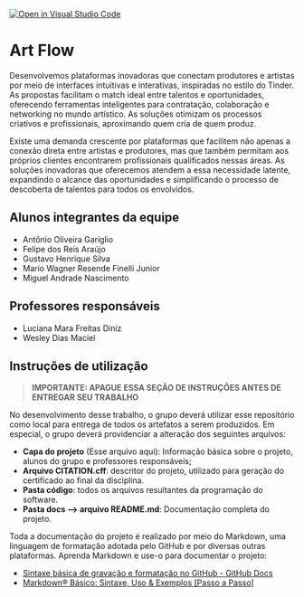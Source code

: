 [![Open in Visual Studio Code](https://classroom.github.com/assets/open-in-vscode-2e0aaae1b6195c2367325f4f02e2d04e9abb55f0b24a779b69b11b9e10269abc.svg)](https://classroom.github.com/online_ide?assignment_repo_id=19064348&assignment_repo_type=AssignmentRepo)
# Art Flow

Desenvolvemos plataformas inovadoras que conectam produtores e artistas por meio de interfaces intuitivas e interativas, inspiradas no estilo do Tinder. As propostas facilitam o match ideal entre talentos e oportunidades, oferecendo ferramentas inteligentes para contratação, colaboração e networking no mundo artístico. As soluções otimizam os processos criativos e profissionais, aproximando quem cria de quem produz.

Existe uma demanda crescente por plataformas que facilitem não apenas a conexão direta entre artistas e produtores, mas que também permitam aos próprios clientes encontrarem profissionais qualificados nessas áreas. As soluções inovadoras que oferecemos atendem a essa necessidade latente, expandindo o alcance das oportunidades e simplificando o processo de descoberta de talentos para todos os envolvidos.

## Alunos integrantes da equipe

* Antônio Oliveira Garíglio
* Felipe dos Reis Araújo
* Gustavo Henrique Silva
* Mario Wagner Resende Finelli Junior
* Miguel Andrade Nascimento


## Professores responsáveis

* Luciana Mara Freitas Diniz
* Wesley Dias Maciel



## Instruções de utilização 

> **IMPORTANTE: APAGUE ESSA SEÇÃO DE INSTRUÇÕES ANTES DE ENTREGAR SEU TRABALHO**

No desenvolvimento desse trabalho, o grupo deverá utilizar esse repositório como local para entrega de todos os artefatos a serem produzidos. Em especial, o grupo deverá providenciar a alteração dos seguintes arquivos:

* **Capa do projeto** (Esse arquivo aqui): Informação básica sobre o projeto, alunos do grupo e professores responsáveis;
* **Arquivo CITATION.cff**: descritor do projeto, utilizado para geração do certificado ao final da disciplina.
* **Pasta código**: todos os arquivos resultantes da programação do software.
* **Pasta docs --> arquivo README.md**: Documentação completa do projeto.

Toda a documentação do projeto é realizado por meio do Markdown, uma linguagem de formatação adotada pelo GitHub e por diversas outras plataformas. Aprenda Markdown e use-o para documentar o projeto:

* [Sintaxe básica de gravação e formatação no GitHub - GitHub Docs](https://docs.github.com/pt/get-started/writing-on-github/getting-started-with-writing-and-formatting-on-github/basic-writing-and-formatting-syntax)
* [Markdown® Básico: Sintaxe, Uso &amp; Exemplos [Passo a Passo]](https://markdown.net.br/sintaxe-basica/)
